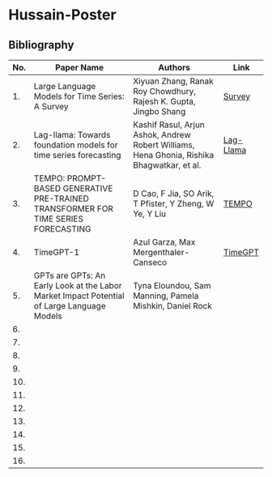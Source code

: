 # Hussain-Poster


## Bibliography

| No. | Paper Name | Authors | Link |
| --- | --- | --- | --- |
| 1. | Large Language Models for Time Series: A Survey | Xiyuan Zhang, Ranak Roy Chowdhury, Rajesh K. Gupta, Jingbo Shang | [Survey](https://arxiv.org/abs/2402.01801#:~:text=Large%20Language%20Models%20(LLMs)%20have,%2C%20traffic%2C%20audio%20and%20finance.) |
| 2. | Lag-llama: Towards foundation models for time series forecasting | Kashif Rasul, Arjun Ashok, Andrew Robert Williams, Hena Ghonia, Rishika Bhagwatkar, et al. | [Lag-Llama](https://arxiv.org/abs/2310.08278)|
| 3. | TEMPO: PROMPT-BASED GENERATIVE PRE-TRAINED TRANSFORMER FOR TIME SERIES FORECASTING | D Cao, F Jia, SO Arik, T Pfister, Y Zheng, W Ye, Y Liu | [TEMPO](https://arxiv.org/abs/2310.04948) |
| 4. | TimeGPT-1 | Azul Garza, Max Mergenthaler-Canseco | [TimeGPT](https://arxiv.org/abs/2310.03589) |
| 5. | GPTs are GPTs: An Early Look at the Labor Market Impact Potential of Large Language Models | Tyna Eloundou, Sam Manning, Pamela Mishkin, Daniel Rock |  |
| 6. | | | |
| 7. | | | |
| 8. | | | |
| 9. | | | |
| 10. | | | |
| 11. | | | |
| 12. | | | |
| 13. | | | |
| 14. | | | |
| 15. | | | |
| 16. | | | |
